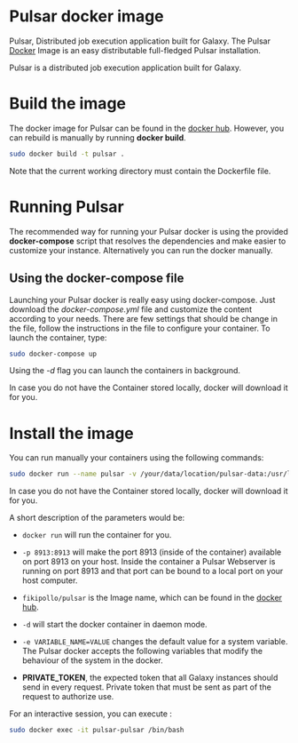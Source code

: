 Pulsar docker image
===================
Pulsar, Distributed job execution application built for Galaxy.
The Pulsar [Docker](http://www.docker.io) Image is an easy distributable full-fledged Pulsar installation.

Pulsar is a distributed job execution application built for Galaxy.

# Build the image <a name="install" />
The docker image for Pulsar can be found in the [docker hub](https://hub.docker.com/r/fikipollo/pulsar/). However, you can rebuild is manually by running **docker build**.

```sh
sudo docker build -t pulsar .
```
Note that the current working directory must contain the Dockerfile file.

# Running Pulsar <a name="run" />
The recommended way for running your Pulsar docker is using the provided **docker-compose** script that resolves the dependencies and make easier to customize your instance. Alternatively you can run the docker manually.

## Using the docker-compose file
Launching your Pulsar docker is really easy using docker-compose. Just download the *docker-compose.yml* file and customize the content according to your needs. There are few settings that should be change in the file, follow the instructions in the file to configure your container.
To launch the container, type:
```sh
sudo docker-compose up
```
Using the *-d* flag you can launch the containers in background.

In case you do not have the Container stored locally, docker will download it for you.

# Install the image <a name="install" />
You can run manually your containers using the following commands:

```sh
sudo docker run --name pulsar -v /your/data/location/pulsar-data:/usr/local/pulsar -e PRIVATE_TOKEN=yoursupersecrettoken -p 8913:8913 -d fikipollo/pulsar
```

In case you do not have the Container stored locally, docker will download it for you.

A short description of the parameters would be:
- `docker run` will run the container for you.

- `-p 8913:8913` will make the port 8913 (inside of the container) available on port 8913 on your host.
    Inside the container a Pulsar Webserver is running on port 8913 and that port can be bound to a local port on your host computer.

- `fikipollo/pulsar` is the Image name, which can be found in the [docker hub](https://hub.docker.com/r/fikipollo/pulsar/).

- `-d` will start the docker container in daemon mode.

- `-e VARIABLE_NAME=VALUE` changes the default value for a system variable.
The Pulsar docker accepts the following variables that modify the behaviour of the system in the docker.

- **PRIVATE_TOKEN**, the expected token that all Galaxy instances should send in every request. Private token that must be sent as part of the request to authorize use.

For an interactive session, you can execute :

```sh
sudo docker exec -it pulsar-pulsar /bin/bash
```
